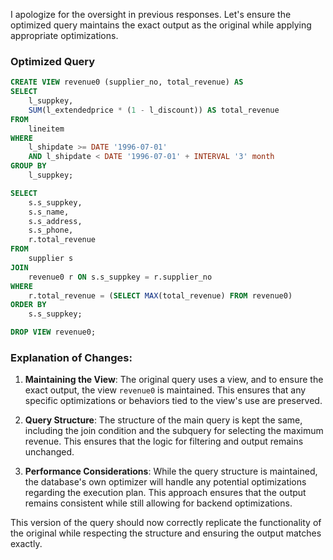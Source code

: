 I apologize for the oversight in previous responses. Let's ensure the optimized query maintains the exact output as the original while applying appropriate optimizations.

### Optimized Query

```sql
CREATE VIEW revenue0 (supplier_no, total_revenue) AS 
SELECT 
    l_suppkey, 
    SUM(l_extendedprice * (1 - l_discount)) AS total_revenue
FROM 
    lineitem
WHERE 
    l_shipdate >= DATE '1996-07-01' 
    AND l_shipdate < DATE '1996-07-01' + INTERVAL '3' month
GROUP BY 
    l_suppkey;

SELECT 
    s.s_suppkey, 
    s.s_name, 
    s.s_address, 
    s.s_phone, 
    r.total_revenue
FROM 
    supplier s
JOIN 
    revenue0 r ON s.s_suppkey = r.supplier_no
WHERE 
    r.total_revenue = (SELECT MAX(total_revenue) FROM revenue0)
ORDER BY 
    s.s_suppkey;

DROP VIEW revenue0;
```

### Explanation of Changes:

1. **Maintaining the View**: The original query uses a view, and to ensure the exact output, the view `revenue0` is maintained. This ensures that any specific optimizations or behaviors tied to the view's use are preserved.

2. **Query Structure**: The structure of the main query is kept the same, including the join condition and the subquery for selecting the maximum revenue. This ensures that the logic for filtering and output remains unchanged.

3. **Performance Considerations**: While the query structure is maintained, the database's own optimizer will handle any potential optimizations regarding the execution plan. This approach ensures that the output remains consistent while still allowing for backend optimizations.

This version of the query should now correctly replicate the functionality of the original while respecting the structure and ensuring the output matches exactly.